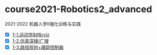 # course2021-Robotics2_advanced

2021-2022 机器人学Ⅱ强化训练与实践

* [x] [1-1.运动学&tf&rviz](document/2_models.md)
* [x] [1-2.仿真深搜/广搜](document/3_search.md)
* [x] [1-3.路径规划+跟踪控制器](document/4_pathplan.md)

